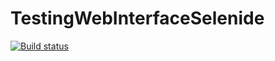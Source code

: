 # TestingWebInterfaceSelenide
[![Build status](https://ci.appveyor.com/api/projects/status/rp6uw0qvvawftxkw?svg=true)](https://ci.appveyor.com/project/nataliasaltickova/testingwebinterfaceselenide)
